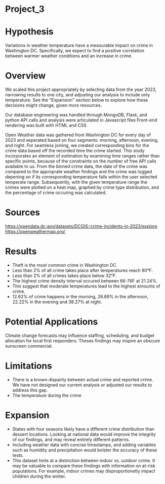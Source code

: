 # Project_3
# Hypothesis
Variations in weather temperature have a measurable impact on crime in Washington DC. Specifically, we expect to find a positive correlation between warmer weather conditions and an increase in crime.

# Overview
We scaled this project appropriately by selecting data from the year 2023, narrowing results to one city, and adjusting our analysis to include only temperature. See the "Expansion" section below to explore how these decisions might change, given more resources.

Our database engineering was handled through MongoDB, Flask, and python
API calls and analysis were articulated in Javascript files
Front-end rendering was built with HTML and CSS

Open Weather data was gathered from Washington DC for every day of 2023 and seperated based on four segments: morning, afternoon, evening, and night. For seamless joining, we created corresponding bins for the crime data based off the recorded time the crime started. This study incorporates an element of estimation by examining time ranges rather than specific points, because of the constraints on the number of free API calls available to us. From the binned crime data, the date of the crime was compared to the approprate weather findings and the crime was logged depening on if its corresponding temperature falls within the user selected temperate range. Subsequently, with the given temperature range the crimes were plotted on a heat map, graphed by crime type distribution, and the percentage of crime occuring was calculated.   

# Sources
https://opendata.dc.gov/datasets/DCGIS::crime-incidents-in-2023/explore
https://openweathermap.org/

# Results
- Theft is the most common crime in Washington DC.
- Less than 2% of all crime takes place after temperatures reach 90°F.
- Less than 2% of all crimes takes place below 32°F.
- The highest crime density interval occured between 66-76F at 21.24%.
- This suggest that moderate temperatures lead to the highest amounts of crime.
- 12.62% of crime happens in the morning, 26.89% in the afternoon, 22.22% in the evening and 38.27% at night.

# Potential Applications
Climate change forecasts may influence staffing, scheduling, and budget allocation for local first responders.
Theses findings may inspire an obscure sunscreen commercial.

# Limitations
- There is a known disparity between actual crime and reported crime. We have not designed our current analysis or adjusted our results to address this gap.
- The temperature during the crime 

# Expansion
- States with four seasons likely have a different crime distribution than dessert locations. Looking at national data would improve the integrity of our findings, and may reveal entirely different patterns.
- Including weather data with concise timestamps, and adding variables such as humidity and precipitation would bolster the accuracy of these tests.
- This dataset hints at a distinction between indoor vs. outdoor crime. It may be valuable to compare these findings with information on at-risk populations. For example, indoor crimes may disproportionetly impact children during the winter. 
